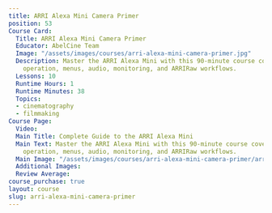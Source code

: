 ```yaml
---
title: ARRI Alexa Mini Camera Primer
position: 53
Course Card:
  Title: ARRI Alexa Mini Camera Primer
  Educator: AbelCine Team
  Image: "/assets/images/courses/arri-alexa-mini-camera-primer.jpg"
  Description: Master the ARRI Alexa Mini with this 90-minute course covering setup,
    operation, menus, audio, monitoring, and ARRIRaw workflows.
  Lessons: 10
  Runtime Hours: 1
  Runtime Minutes: 38
  Topics:
  - cinematography
  - filmmaking
Course Page:
  Video:
  Main Title: Complete Guide to the ARRI Alexa Mini
  Main Text: Master the ARRI Alexa Mini with this 90-minute course covering setup,
    operation, menus, audio, monitoring, and ARRIRaw workflows.
  Main Image: "/assets/images/courses/arri-alexa-mini-camera-primer/arri-alexa-mini-camera-primer-main.jpg"
  Additional Images:
  Review Average:
course_purchase: true
layout: course
slug: arri-alexa-mini-camera-primer
---
```


